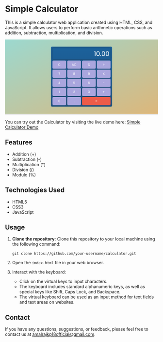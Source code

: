 # Simple Calculator

This is a simple calculator web application created using HTML, CSS, and JavaScript. It allows users to perform basic arithmetic operations such as addition, subtraction, multiplication, and division.

![Calculator Screenshot](images/calculator.preview.png)

You can try out the Calculator by visiting the live demo here: [Simple Calculator Demo](https://amalrajkp18.github.io/webCalculator/)

## Features

- Addition (+)
- Subtraction (-)
- Multiplication (*)
- Division (/)
- Modulo (%)

## Technologies Used

- HTML5
- CSS3
- JavaScript

## Usage

1. **Clone the repository:** Clone this repository to your local machine using the following command:

   ```
   git clone https://github.com/your-username/calculator.git

1. Open the `index.html` file in your web browser.
2. Interact with the keyboard:
    - Click on the virtual keys to input characters.
    - The keyboard includes standard alphanumeric keys, as well as special keys like Shift, Caps Lock, and Backspace.
    - The virtual keyboard can be used as an input method for text fields and text areas on websites.

## Contact

If you have any questions, suggestions, or feedback, please feel free to contact us at [amalrajkp18official@gmail.com](mailto:amalrajkp18official@gmail.com).

